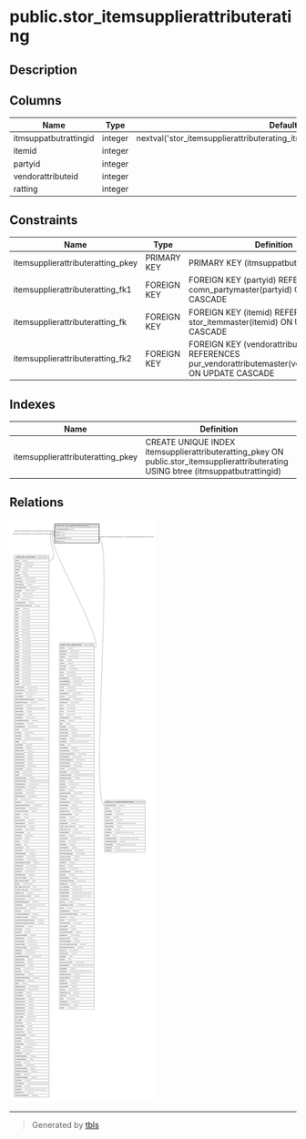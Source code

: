 # public.stor_itemsupplierattributerating

## Description

## Columns

| Name | Type | Default | Nullable | Children | Parents | Comment |
| ---- | ---- | ------- | -------- | -------- | ------- | ------- |
| itmsuppatbutrattingid | integer | nextval('stor_itemsupplierattributerating_itmsuppatbutrattingid_seq'::regclass) | false |  |  |  |
| itemid | integer |  | false |  | [public.stor_itemmaster](public.stor_itemmaster.md) |  |
| partyid | integer |  | false |  | [public.comn_partymaster](public.comn_partymaster.md) |  |
| vendorattributeid | integer |  | false |  | [public.pur_vendorattributemaster](public.pur_vendorattributemaster.md) |  |
| ratting | integer |  | true |  |  |  |

## Constraints

| Name | Type | Definition |
| ---- | ---- | ---------- |
| itemsupplierattributeratting_pkey | PRIMARY KEY | PRIMARY KEY (itmsuppatbutrattingid) |
| itemsupplierattributeratting_fk1 | FOREIGN KEY | FOREIGN KEY (partyid) REFERENCES comn_partymaster(partyid) ON UPDATE CASCADE |
| itemsupplierattributeratting_fk | FOREIGN KEY | FOREIGN KEY (itemid) REFERENCES stor_itemmaster(itemid) ON UPDATE CASCADE |
| itemsupplierattributeratting_fk2 | FOREIGN KEY | FOREIGN KEY (vendorattributeid) REFERENCES pur_vendorattributemaster(vendorattributeid) ON UPDATE CASCADE |

## Indexes

| Name | Definition |
| ---- | ---------- |
| itemsupplierattributeratting_pkey | CREATE UNIQUE INDEX itemsupplierattributeratting_pkey ON public.stor_itemsupplierattributerating USING btree (itmsuppatbutrattingid) |

## Relations

![er](public.stor_itemsupplierattributerating.svg)

---

> Generated by [tbls](https://github.com/k1LoW/tbls)

